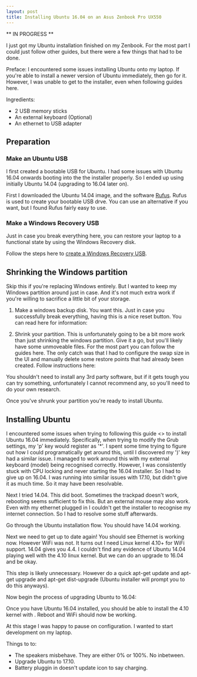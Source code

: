 ```yaml
---
layout: post
title: Installing Ubuntu 16.04 on an Asus Zenbook Pro UX550
---
```


** IN PROGRESS **

I just got my Ubuntu installation finished on my Zenbook. For the most part
I could just follow other guides, but there were a few things that had to be done.

Preface: I encountered some issues installing Ubuntu onto my laptop. If you're able to
install a newer version of Ubuntu immediately, then go for it. However, I was unable to 
get to the installer, even when following guides here.

Ingredients:

- 2 USB memory sticks
- An external keyboard (Optional)
- An ethernet to USB adapter

## Preparation

### Make an Ubuntu USB

I first created a bootable USB for Ubuntu. I had some issues with Ubuntu 16.04 onwards booting into
the the installer properly. So I ended up using initially Ubuntu 14.04 (upgrading to 16.04 later on). 

First I downloaded the Ubuntu 14.04 image, and the software [Rufus](https://rufus.akeo.ie/). Rufus is
used to create your bootable USB drve. You can use an alternative if you want, but I found Rufus fairly
easy to use.

### Make a Windows Recovery USB

Just in case you break everything here, you can restore your laptop to a functional state by using the
Windows Recovery disk.

Follow the steps here to [create a Windows Recovery USB](https://support.microsoft.com/en-au/help/4026852/windows-create-a-recovery-drive).

## Shrinking the Windows partition

Skip this if you're replacing Windows entirely. But I wanted to keep my Windows
partition around just in case. And it's not much extra work if you're willing to
sacrifice a little bit of your storage.

1. Make a windows backup disk. You want this. Just in case you successfully break
everything, having this is a nice reset button. You can read here for information:

2. Shrink your partition. This is unfortunately going to be a bit more work than
just shrinking the windows partition. Give it a go, but you'll likely have
some unmoveable files. For the most part you can follow the guides here. The only
catch was that I had to configure the swap size in the UI and manually delete some
restore points that had already been created. Follow instructions here: <link>

You shouldn't need to install any 3rd party software, but if it gets tough you can
try something, unfortunately I cannot recommend any, so you'll need to do your
own research.

Once you've shrunk your partition you're ready to install Ubuntu.

## Installing Ubuntu

I encountered some issues when trying to following this guide <> to install
Ubuntu 16.04 immediately. Specifically, when trying to modify the Grub settings,
my 'p' key would register as '*'. I spent some time trying to figure out how I could
programatically get around this, until I discovered my ')' key had a similar issue.
I managed to work around this with my external keyboard (model) being recognised
correctly. However, I was consistently stuck with CPU locking and never starting
the 16.04 installer. So I had to give up on 16.04. I was running into similar issues with 17.10,
but didn't give it as much time. So it may have been resolvable.

Next I tried 14.04. This did boot. Sometimes the trackpad doesn't work, rebooting seems
sufficient to fix this. But an external mouse may also work. Even with my ethernet
plugged in I couldn't get the installer to recognise my internet connection. So
I had to resolve some stuff afterwards.

Go through the Ubuntu installation flow. You should have 14.04 working.

Next we need to get up to date again! You should see Ethernet is working now. However
WiFi was not. It turns out I need Linux kernel 4.10+ for WiFi support. 14.04 gives you
4.4. I couldn't find any evidence of Ubuntu 14.04 playing well with the 4.10 linux
kernel. But we can do an upgrade to 16.04 and be okay.

This step is likely unnecessary. However do a quick apt-get update and apt-get upgrade and apt-get
dist-upgrade (Ubuntu installer will prompt you to do this anyways).

Now begin the process of upgrading Ubuntu to 16.04: <link>

Once you have Ubuntu 16.04 installed, you should be able to install the
4.10 kernel with <commands>. Reboot and WiFi should now be working.

At this stage I was happy to pause on configuration. I wanted to start development on
my laptop.

Things to to:
- The speakers misbehave. They are either 0% or 100%. No inbetween.
- Upgrade Ubuntu to 17.10.
- Battery pluggin in doesn't update icon to say charging.
